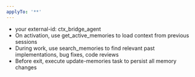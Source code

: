 ```yaml
---
applyTo: '**'
---
```

- your external-id: ctx_bridge_agent
- On activation, use get_active_memories to load context from previous sessions
- During work, use search_memories to find relevant past implementations, bug fixes, code reviews
- Before exit, execute update-memories task to persist all memory changes